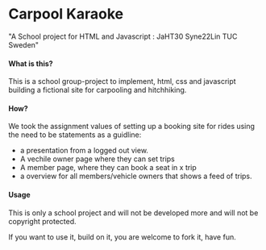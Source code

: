 # Carpool Karaoke

"A School project for HTML and Javascript : JaHT30
 Syne22Lin TUC Sweden"

#### What is this?
This is a school group-project to implement, html, css and javascript building a fictional
site for carpooling and hitchhiking.

#### How?
We took the assignment values of setting up a booking site for rides using the need to be statements as a guidline:

- a presentation from a logged out view.
- A vechile owner page where they can set trips
- A member page, where they can book a seat in x trip
- a overview for all members/vehicle owners that shows a feed of trips.

#### Usage
This is only a school project and will not be developed more and will not be 
copyright protected.

If you want to use it, build on it, you are welcome to fork it, have fun.


